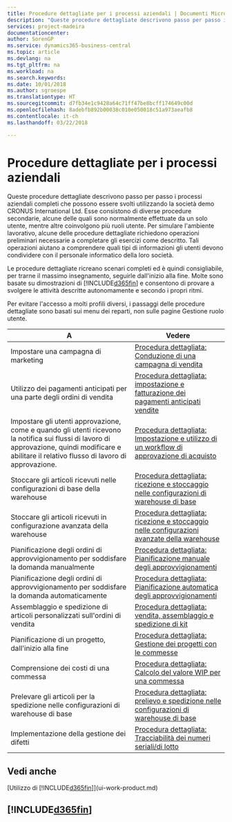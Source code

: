 ```yaml
---
title: Procedure dettagliate per i processi aziendali | Documenti Microsoft
description: "Queste procedure dettagliate descrivono passo per passo i processi aziendali completi che possono essere svolti utilizzando la società demo CRONUS International Ltd. Esse consistono di diverse procedure secondarie, alcune delle quali sono normalmente effettuate da un solo utente, mentre altre coinvolgono più ruoli utente. Per simulare l'ambiente lavorativo, alcune delle procedure dettagliate richiedono operazioni preliminari necessarie a completare gli esercizi come descritto. Tali operazioni aiutano a comprendere quali tipi di informazioni gli utenti devono condividere con il personale informatico della loro società."
services: project-madeira
documentationcenter: 
author: SorenGP
ms.service: dynamics365-business-central
ms.topic: article
ms.devlang: na
ms.tgt_pltfrm: na
ms.workload: na
ms.search.keywords: 
ms.date: 10/01/2018
ms.author: sgroespe
ms.translationtype: HT
ms.sourcegitcommit: d7fb34e1c9428a64c71ff47be8bcff174649c00d
ms.openlocfilehash: 8adebfb892b00038c010e050018c51a973aeafb8
ms.contentlocale: it-ch
ms.lasthandoff: 03/22/2018

---
```

# <a name="business-process-walkthroughs"></a>Procedure dettagliate per i processi aziendali
Queste procedure dettagliate descrivono passo per passo i processi aziendali completi che possono essere svolti utilizzando la società demo CRONUS International Ltd. Esse consistono di diverse procedure secondarie, alcune delle quali sono normalmente effettuate da un solo utente, mentre altre coinvolgono più ruoli utente. Per simulare l'ambiente lavorativo, alcune delle procedure dettagliate richiedono operazioni preliminari necessarie a completare gli esercizi come descritto. Tali operazioni aiutano a comprendere quali tipi di informazioni gli utenti devono condividere con il personale informatico della loro società.  

 Le procedure dettagliate ricreano scenari completi ed è quindi consigliabile, per trarne il massimo insegnamento, seguirle dall'inizio alla fine. Molte sono basate su dimostrazioni di [!INCLUDE[d365fin](includes/d365fin_md.md)] e consentono di provare a svolgere le attività descritte autonomamente e secondo i propri ritmi.  

 Per evitare l'accesso a molti profili diversi, i passaggi delle procedure dettagliate sono basati sui menu dei reparti, non sulle pagine Gestione ruolo utente.  

|A|Vedere|  
|--------|---------|  
|Impostare una campagna di marketing|[Procedura dettagliata: Conduzione di una campagna di vendita](walkthrough-conducting-a-sales-campaign.md)|  
|Utilizzo dei pagamenti anticipati per una parte degli ordini di vendita|[Procedura dettagliata: impostazione e fatturazione dei pagamenti anticipati vendite](walkthrough-setting-up-and-invoicing-sales-prepayments.md)|  
|Impostare gli utenti approvazione, come e quando gli utenti ricevono la notifica sui flussi di lavoro di approvazione, quindi modificare e abilitare il relativo flusso di lavoro di approvazione.|[Procedura dettagliata: Impostazione e utilizzo di un workflow di approvazione di acquisto](walkthrough-setting-up-and-using-a-purchase-approval-workflow.md)|  
|Stoccare gli articoli ricevuti nelle configurazioni di base della warehouse|[Procedura dettagliata: ricezione e stoccaggio nelle configurazioni di warehouse di base](walkthrough-receiving-and-putting-away-in-basic-warehousing.md)|  
|Stoccare gli articoli ricevuti in configurazione avanzata della warehouse|[Procedura dettagliata: ricezione e stoccaggio nelle configurazioni avanzate della warehouse](walkthrough-receiving-and-putting-away-in-advanced-warehousing.md)|  
|Pianificazione degli ordini di approvvigionamento per soddisfare la domanda manualmente|[Procedura dettagliata: Pianificazione manuale degli approvvigionamenti](walkthrough-planning-supplies-manually.md)|  
|Pianificazione degli ordini di approvvigionamento per soddisfare la domanda automaticamente|[Procedura dettagliata: Pianificazione automatica degli approvvigionamenti](walkthrough-planning-supplies-automatically.md)|  
|Assemblaggio e spedizione di articoli personalizzati sull'ordini di vendita|[Procedura dettagliata: vendita, assemblaggio e spedizione di kit](walkthrough-selling-assembling-and-shipping-kits.md)|  
|Pianificazione di un progetto, dall'inizio alla fine|[Procedura dettagliata: Gestione dei progetti con le commesse](walkthrough-managing-projects-with-jobs.md)|  
|Comprensione dei costi di una commessa|[Procedura dettagliata: Calcolo del valore WIP per una commessa](walkthrough-calculating-work-in-process-for-a-job.md)|  
|Prelevare gli articoli per la spedizione nelle configurazioni di warehouse di base|[Procedura dettagliata: prelievo e spedizione nelle configurazioni di warehouse di base](walkthrough-picking-and-shipping-in-basic-warehousing.md)|  
|Implementazione della gestione dei difetti|[Procedura dettagliata: Tracciabilità dei numeri seriali/di lotto](walkthrough-tracing-serial-lot-numbers.md)|  

## <a name="see-also"></a>Vedi anche
[Utilizzo di [!INCLUDE[d365fin](includes/d365fin_md.md)]](ui-work-product.md)  

## [!INCLUDE[d365fin](includes/free_trial_md.md)]  
 

